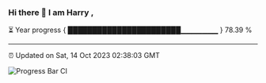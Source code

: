 ### Hi there 👋 I am Harry , 

⏳ Year progress { ███████████████████████▁▁▁▁▁▁▁ } 78.39 %

---

⏰ Updated on Sat, 14 Oct 2023 02:38:03 GMT

![Progress Bar CI](https://github.com/duykhang68/duykhang68/workflows/Progress%20Bar%20CI/badge.svg)
